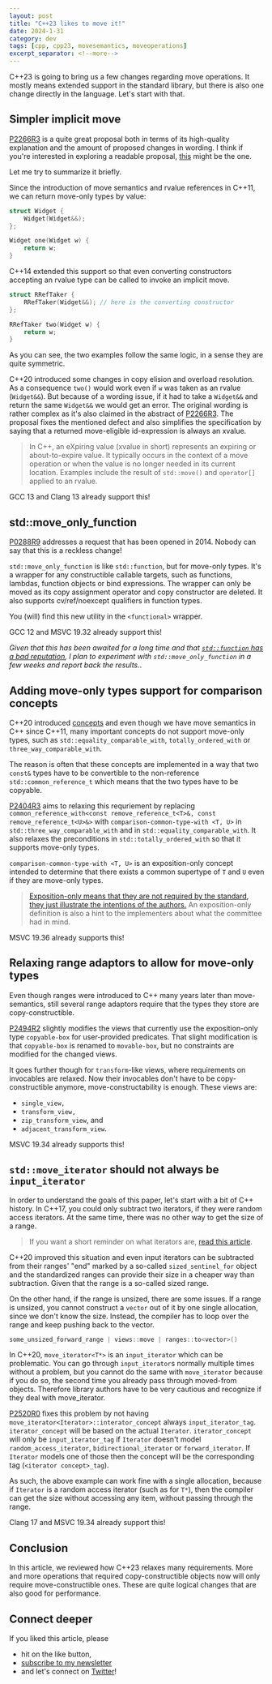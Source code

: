 ```yaml
---
layout: post
title: "C++23 likes to move it!"
date: 2024-1-31
category: dev
tags: [cpp, cpp23, movesemantics, moveoperations]
excerpt_separator: <!--more-->
---
```

C++23 is going to bring us a few changes regarding move operations. It mostly means extended support in the standard library, but there is also one change directly in the language. Let's start with that.

## Simpler implicit move

[P2266R3](https://www.open-std.org/jtc1/sc22/wg21/docs/papers/2022/p2266r3.html) is a quite great proposal both in terms of its high-quality explanation and the amount of proposed changes in wording. I think if you're interested in exploring a readable proposal, [this](https://www.open-std.org/jtc1/sc22/wg21/docs/papers/2022/p2266r3.html) might be the one.

Let me try to summarize it briefly.

Since the introduction of move semantics and rvalue references in C++11, we can return move-only types by value:

```cpp
struct Widget {
    Widget(Widget&&);
};

Widget one(Widget w) {
    return w;
}
```

C++14 extended this support so that even converting constructors accepting an rvalue type can be called to invoke an implicit move.

```cpp
struct RRefTaker {
    RRefTaker(Widget&&); // here is the converting constructor
};

RRefTaker two(Widget w) {
    return w;
}
```

As you can see, the two examples follow the same logic, in a sense they are quite symmetric.

C++20 introduced some changes in copy elision and overload resolution. As a consequence `two()` would work even if `w` was taken as an rvalue (`Widget&&`). But because of a wording issue, if it had to take a `Widget&&` and return the same `Widget&&` we would get an error. The original wording is rather complex as it's also claimed in the abstract of [P2266R3](https://www.open-std.org/jtc1/sc22/wg21/docs/papers/2022/p2266r3.html). The proposal fixes the mentioned defect and also simplifies the specification by saying that a returned move-eligible id-expression is always an xvalue.

> In C++, an eXpiring value (xvalue in short) represents an expiring or about-to-expire value. It typically occurs in the context of a move operation or when the value is no longer needed in its current location. Examples include the result of `std::move()` and `operator[]` applied to an rvalue.

GCC 13 and Clang 13 already support this!

## std::move_only_function

[P0288R9](https://www.open-std.org/jtc1/sc22/wg21/docs/papers/2021/p0288r9.html) addresses a request that has been opened in 2014. Nobody can say that this is a reckless change!

`std::move_only_function` is like `std::function`, but for move-only types. It's a wrapper for any constructible callable targets, such as functions, lambdas, function objects or bind expressions. The wrapper can only be moved as its copy assignment operator and copy constructor are deleted. It also supports cv/ref/noexcept qualifiers in function types.

You (will) find this new utility in the `<functional>` wrapper.

GCC 12 and MSVC 19.32 already support this!

*Given that this has been awaited for a long time and that [`std::function` has a bad reputation](https://www.sandordargo.com/blog/2023/04/05/binary-size-and-templates), I plan to experiment with `std::move_only_function` in a few weeks and report back the results.*. 

## Adding move-only types support for comparison concepts

C++20 introduced [concepts](https://www.sandordargo.com/blog/2021/02/10/cpp-concepts-motivations) and even though we have move semantics in C++ since C++11, many important concepts do not support move-only types, such as `std::equality_comparable_with`, `totally_ordered_with` or `three_way_comparable_with`.

The reason is often that these concepts are implemented in a way that two `const&` types have to be convertible to the non-reference `std::common_reference_t` which means that the two types have to be copyable.

[P2404R3](https://www.open-std.org/jtc1/sc22/wg21/docs/papers/2022/p2404r3.pdf) aims to relaxing this requriement by replacing `common_reference_with<const remove_reference_t<T>&, const remove_reference_t<U>&>` with `comparison-common-type-with <T, U>` in `std::three_way_comparable_with` and in `std::equality_comparable_with`. It also relaxes the preconditions in `std::totally_ordered_with` so that it supports move-only types.

`comparison-common-type-with <T, U>` is an exposition-only concept intended to determine that there exists a common supertype of `T` and `U` even if they are move-only types.

> [Exposition-only means that they are not required by the standard, they just illustrate the intentions of the authors.](https://stackoverflow.com/a/34493177) An exposition-only definition is also a hint to the implementers about what the committee had in mind. 

MSVC 19.36 already supports this!

## Relaxing range adaptors to allow for move-only types

Even though ranges were introduced to C++ many years later than move-semantics, still several range adaptors require that the types they store are copy-constructible.

[P2494R2](https://www.open-std.org/jtc1/sc22/wg21/docs/papers/2022/p2494r2.html) slightly modifies the views that currently use the exposition-only type `copyable-box` for user-provided predicates. That slight modification is that `copyable-box` is renamed to `movable-box`, but no constraints are modified for the changed views.

It goes further though for `transform`-like views, where requirements on invocables are relaxed. Now their invocables don't have to be copy-constructible anymore, move-constructability is enough. These views are:

- `single_view,`
- `transform_view,`
- `zip_transform_view`, and
- `adjacent_transform_view`. 

MSVC 19.34 already supports this!

## `std::move_iterator` should not always be `input_iterator`

In order to understand the goals of this paper, let's start with a bit of C++ history. In C++17, you could only subtract two iterators, if they were random access iterators. At the same time, there was no other way to get the size of a range.

> If you want a short reminder on what iterators are, [read this article](https://www.sandordargo.com/blog/2022/03/16/iterators-vs-pointers#what-is-an-iterator).

C++20 improved this situation and even input iterators can be subtracted from their ranges' "end" marked by a so-called `sized_sentinel_for` object and the standardized ranges can provide their size in a cheaper way than subtraction. Given that the range is a so-called sized range.

On the other hand, if the range is unsized, there are some issues. If a range is unsized, you cannot construct a `vector` out of it by one single allocation, since we don't know the size. Instead, the compiler has to loop over the range and keep pushing back to the vector.

```cpp
some_unsized_forward_range | views::move | ranges::to<vector>()
```
In C++20, `move_iterator<T*>` is an `input_iterator` which can be problematic. You can go through `input_iterator`s normally multiple times without a problem, but you cannot do the same with `move_iterator` because if you do so, the second time you already pass through moved-from objects. Therefore library authors have to be very cautious and recognize if they deal with move_iterator.

[P2520R0](https://www.open-std.org/jtc1/sc22/wg21/docs/papers/2022/p2520r0.html) fixes this problem by not having `move_iterator<Iterator>::interator_concept` always `input_iterator_tag`. `iterator_concept` will be based on the actual `Iterator`. `iterator_concept` will only be `input_iterator_tag` if `Iterator` doesn't model `random_access_iterator`, `bidirectional_iterator` or `forward_iterator`. If `Iterator` models one of those then the concept will be the corresponding tag (`<iterator concept>_tag`).

As such, the above example can work fine with a single allocation, because if `Iterator` is a random access iterator (such as for `T*`), then the compiler can get the size without accessing any item, without passing through the range.

Clang 17 and MSVC 19.34 already support this!

## Conclusion

In this article, we reviewed how C++23 relaxes many requirements. More and more operations that required copy-constructible objects now will only require move-constructible ones. These are quite logical changes that are also good for performance.

## Connect deeper

If you liked this article, please 
- hit on the like button,  
- [subscribe to my newsletter](http://eepurl.com/gvcv1j) 
- and let's connect on [Twitter](https://twitter.com/SandorDargo)!